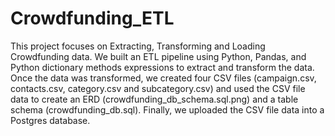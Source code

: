 # Crowdfunding_ETL

This project focuses on Extracting, Transforming and Loading Crowdfunding data. We built an ETL pipeline using Python, Pandas, and Python dictionary methods expressions to extract and transform the data. Once the data was transformed, we created four CSV files (campaign.csv, contacts.csv, category.csv and subcategory.csv) and used the CSV file data to create an ERD (crowdfunding_db_schema.sql.png) and a table schema (crowdfunding_db.sql). Finally, we uploaded the CSV file data into a Postgres database.

